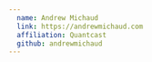 ```yaml
---
  name: Andrew Michaud
  link: https://andrewmichaud.com
  affiliation: Quantcast 
  github: andrewmichaud
---
```

